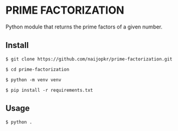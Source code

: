 # PRIME FACTORIZATION

Python module that returns the prime factors of a given number.

## Install

```
$ git clone https://github.com/naijopkr/prime-factorization.git

$ cd prime-factorization

$ python -m venv venv

$ pip install -r requirements.txt
```

## Usage
```
$ python .
```

